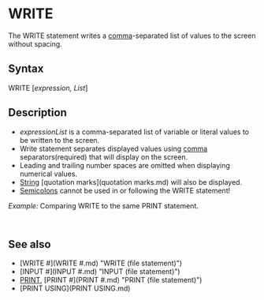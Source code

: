 # WRITE

The WRITE statement writes a [comma](comma.md)-separated list of values to the screen without spacing.

  

## Syntax

WRITE [*expression, List*]
  

## Description

* *expressionList* is a comma-separated list of variable or literal values to be written to the screen.
* Write statement separates displayed values using [comma](comma.md) separators(required) that will display on the screen.
* Leading and trailing number spaces are omitted when displaying numerical values.
* [String](String.md) [quotation marks](quotation marks.md) will also be displayed.
* [Semicolons](Semicolons.md) cannot be used in or following the WRITE statement!

  

*Example:* Comparing WRITE to the same PRINT statement.

``` a% = 123 b$ = "Hello" c! = 3.1415  [PRINT](PRINT.md) a%, b$, c!   'commas display tab spaced data WRITE a%, b$, c!   'displays commas between values, strings retain end quotes  
```

``` 123        Hello      3.1415 123,"Hello",3.1415  
```

  

## See also

* [WRITE #](WRITE #.md) "WRITE (file statement)")
* [INPUT #](INPUT #.md) "INPUT (file statement)")
* [PRINT](PRINT.md), [PRINT #](PRINT #.md) "PRINT (file statement)")
* [PRINT USING](PRINT USING.md)

  
